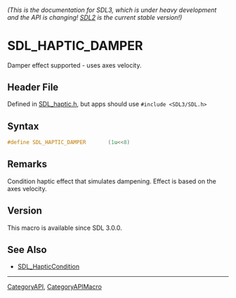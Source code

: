 ###### (This is the documentation for SDL3, which is under heavy development and the API is changing! [SDL2](https://wiki.libsdl.org/SDL2/) is the current stable version!)
# SDL_HAPTIC_DAMPER

Damper effect supported - uses axes velocity.

## Header File

Defined in [SDL_haptic.h](https://github.com/libsdl-org/SDL/blob/main/include/SDL3/SDL_haptic.h), but apps should use `#include <SDL3/SDL.h>`

## Syntax

```c
#define SDL_HAPTIC_DAMPER       (1u<<8)
```

## Remarks

Condition haptic effect that simulates dampening. Effect is based on the
axes velocity.

## Version

This macro is available since SDL 3.0.0.

## See Also

* [SDL_HapticCondition](SDL_HapticCondition)

----
[CategoryAPI](CategoryAPI), [CategoryAPIMacro](CategoryAPIMacro)

